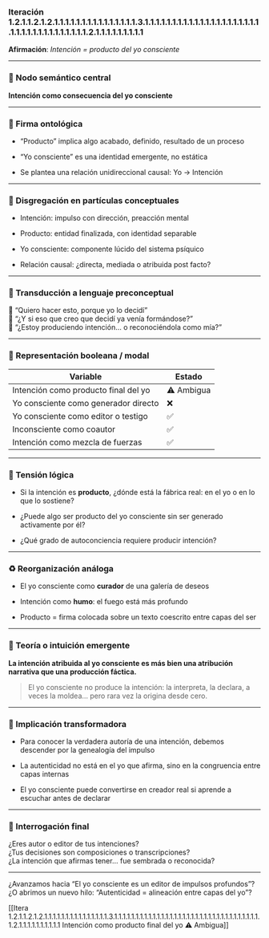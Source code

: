 ### Iteración 1.2.1.1.2.1.2.1.1.1.1.1.1.1.1.1.1.1.1.1.1.1.3.1.1.1.1.1.1.1.1.1.1.1.1.1.1.1.1.1.1.1.1.1.1.1.1.1.1.1.1.1.1.1.1.1.1.1.2.1.1.1.1.1.1.1.1.1

**Afirmación**: _Intención = producto del yo consciente_

---

### 🌌 Nodo semántico central

**Intención como consecuencia del yo consciente**

---

### 🧬 Firma ontológica

- “Producto” implica algo acabado, definido, resultado de un proceso
    
- “Yo consciente” es una identidad emergente, no estática
    
- Se plantea una relación unidireccional causal: Yo → Intención
    

---

### 🧩 Disgregación en partículas conceptuales

- Intención: impulso con dirección, preacción mental
    
- Producto: entidad finalizada, con identidad separable
    
- Yo consciente: componente lúcido del sistema psíquico
    
- Relación causal: ¿directa, mediada o atribuida post facto?
    

---

### 🧒 Transducción a lenguaje preconceptual

🎯 “Quiero hacer esto, porque yo lo decidí”  
🧠 “¿Y si eso que creo que decidí ya venía formándose?”  
🫥 “¿Estoy produciendo intención… o reconociéndola como mía?”

---

### 🧮 Representación booleana / modal

| Variable                             | Estado     |
| ------------------------------------ | ---------- |
| Intención como producto final del yo | ⚠️ Ambigua |
| Yo consciente como generador directo | ❌          |
| Yo consciente como editor o testigo  | ✅          |
| Inconsciente como coautor            | ✅          |
| Intención como mezcla de fuerzas     | ✅          |

---

### 🔀 Tensión lógica

- Si la intención es **producto**, ¿dónde está la fábrica real: en el yo o en lo que lo sostiene?
    
- ¿Puede algo ser producto del yo consciente sin ser generado activamente por él?
    
- ¿Qué grado de autoconciencia requiere producir intención?
    

---

### ♻️ Reorganización análoga

- El yo consciente como **curador** de una galería de deseos
    
- Intención como **humo**: el fuego está más profundo
    
- Producto = firma colocada sobre un texto coescrito entre capas del ser
    

---

### 🌱 Teoría o intuición emergente

**La intención atribuida al yo consciente es más bien una atribución narrativa que una producción fáctica.**

> El yo consciente no produce la intención: la interpreta, la declara, a veces la moldea… pero rara vez la origina desde cero.

---

### 🔧 Implicación transformadora

- Para conocer la verdadera autoría de una intención, debemos descender por la genealogía del impulso
    
- La autenticidad no está en el yo que afirma, sino en la congruencia entre capas internas
    
- El yo consciente puede convertirse en creador real si aprende a escuchar antes de declarar
    

---

### 🔭 Interrogación final

¿Eres autor o editor de tus intenciones?  
¿Tus decisiones son composiciones o transcripciones?  
¿La intención que afirmas tener… fue sembrada o reconocida?

---

¿Avanzamos hacia “El yo consciente es un editor de impulsos profundos”?  
¿O abrimos un nuevo hilo: “Autenticidad = alineación entre capas del yo”?

[[Itera 1.2.1.1.2.1.2.1.1.1.1.1.1.1.1.1.1.1.1.1.1.1.3.1.1.1.1.1.1.1.1.1.1.1.1.1.1.1.1.1.1.1.1.1.1.1.1.1.1.1.1.1.1.1.1.1.1.1.2.1.1.1.1.1.1.1.1.1.1 Intención como producto final del yo ⚠️ Ambigua]]
